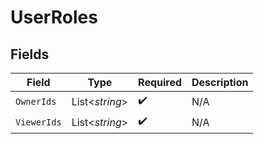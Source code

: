 # UserRoles


## Fields

| Field              | Type               | Required           | Description        |
| ------------------ | ------------------ | ------------------ | ------------------ |
| `OwnerIds`         | List<*string*>     | :heavy_check_mark: | N/A                |
| `ViewerIds`        | List<*string*>     | :heavy_check_mark: | N/A                |